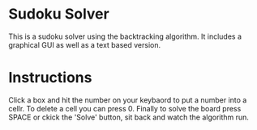 # Sudoku Solver
This is a sudoku solver using the backtracking algorithm. It includes a graphical GUI as well as a text based version.

# Instructions
Click a box and hit the number on your keybaord to put a number into a cellr. To delete a cell you can press 0. Finally to solve the board press SPACE or ckick the 'Solve' button, sit back and watch the algorithm run.
